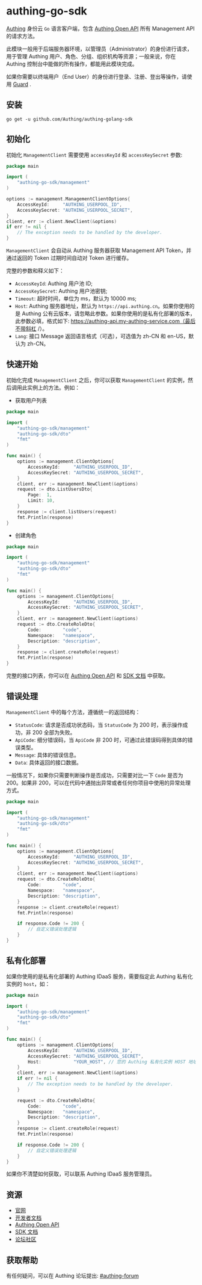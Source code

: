 # authing-go-sdk

[Authing](https://authing.cn) 身份云 `Go` 语言客户端，包含 [Authing Open API](https://api.authing.cn/openapi/) 所有 Management API 的请求方法。

此模块一般用于后端服务器环境，以管理员（Administrator）的身份进行请求，用于管理 Authing 用户、角色、分组、组织机构等资源；一般来说，你在 Authing 控制台中能做的所有操作，都能用此模块完成。

如果你需要以终端用户（End User）的身份进行登录、注册、登出等操作，请使用 [Guard](https://www.authing.cn/learn/guard) .

## 安装



```shell
go get -u github.com/Authing/authing-golang-sdk
```

## 初始化

初始化 `ManagementClient` 需要使用 `accessKeyId` 和 `accessKeySecret` 参数:

```go
package main

import (
    "authing-go-sdk/management"
)

options := management.ManagementClientOptions{
    AccessKeyId:     "AUTHING_USERPOOL_ID",
    AccessKeySecret: "AUTHING_USERPOOL_SECRET",
}
client, err := client.NewClient(&options)
if err != nil {
    // The exception needs to be handled by the developer.
}

```

`ManagementClient` 会自动从 Authing 服务器获取 Management API Token，并通过返回的 Token 过期时间自动对 Token 进行缓存。

完整的参数和释义如下：

- `AccessKeyId`: Authing 用户池 ID;
- `AccessKeySecret`: Authing 用户池密钥;
- `Timeout`: 超时时间，单位为 ms，默认为 10000 ms;
- `Host`: Authing 服务器地址，默认为 `https://api.authing.cn`。如果你使用的是 Authing 公有云版本，请忽略此参数。如果你使用的是私有化部署的版本，此参数必填，格式如下: https://authing-api.my-authing-service.com（最后不带斜杠 /）。
- `Lang`: 接口 Message 返回语言格式（可选），可选值为 zh-CN 和 en-US，默认为 zh-CN。

## 快速开始

初始化完成 `ManagementClient` 之后，你可以获取 `ManagementClient` 的实例，然后调用此实例上的方法。例如：

- 获取用户列表

```go
package main

import (
	"authing-go-sdk/management"
	"authing-go-sdk/dto"
	"fmt"
)

func main() {
	options := management.ClientOptions{
		AccessKeyId:     "AUTHING_USERPOOL_ID",
		AccessKeySecret: "AUTHING_USERPOOL_SECRET",
	}
	client, err := management.NewClient(&options)
	request := dto.ListUsersDto{
		Page:  1,
		Limit: 10,
	}
	response := client.listUsers(request)
	fmt.Println(response)
}
```

- 创建角色

```go
package main

import (
	"authing-go-sdk/management"
	"authing-go-sdk/dto"
	"fmt"
)

func main() {
	options := management.ClientOptions{
		AccessKeyId:     "AUTHING_USERPOOL_ID",
		AccessKeySecret: "AUTHING_USERPOOL_SECRET",
	}
	client, err := management.NewClient(&options)
	request := dto.CreateRoleDto{
		Code:        "code",
		Namespace:   "namespace",
		Description: "description",
	}
	response := client.createRole(request)
	fmt.Println(response)
}
```

完整的接口列表，你可以在 [Authing Open API](https://api.authing.cn/openapi/) 和 [SDK 文档](https://authing-open-api.readme.io/reference/go) 中获取。

## 错误处理

`ManagementClient` 中的每个方法，遵循统一的返回结构：

- `StatusCode`: 请求是否成功状态码，当 `StatusCode` 为 200 时，表示操作成功，非 200 全部为失败。
- `ApiCode`: 细分错误码，当 `ApiCode` 非 200 时，可通过此错误码得到具体的错误类型。
- `Message`: 具体的错误信息。
- `Data`: 具体返回的接口数据。

一般情况下，如果你只需要判断操作是否成功，只需要对比一下 `Code` 是否为 200。如果非 200，可以在代码中通抛出异常或者任何你项目中使用的异常处理方式。

```go
package main

import (
	"authing-go-sdk/management"
	"authing-go-sdk/dto"
	"fmt"
)

func main() {
	options := management.ClientOptions{
		AccessKeyId:     "AUTHING_USERPOOL_ID",
		AccessKeySecret: "AUTHING_USERPOOL_SECRET",
	}
	client, err := management.NewClient(&options)
	request := dto.CreateRoleDto{
		Code:        "code",
		Namespace:   "namespace",
		Description: "description",
	}
	response := client.createRole(request)
	fmt.Println(response)

	if response.Code != 200 {
		// 自定义错误处理逻辑
	}
}
```

## 私有化部署

如果你使用的是私有化部署的 Authing IDaaS 服务，需要指定此 Authing 私有化实例的 `host`，如：

```go
package main

import (
	"authing-go-sdk/management"
	"authing-go-sdk/dto"
	"fmt"
)

func main() {
	options := management.ClientOptions{
		AccessKeyId:     "AUTHING_USERPOOL_ID",
		AccessKeySecret: "AUTHING_USERPOOL_SECRET",
		Host:            "YOUR_HOST", // 您的 Authing 私有化实例 HOST 地址，格式例如 https://core.authing.cn
	}
	client, err := management.NewClient(&options)
	if err != nil {
		// The exception needs to be handled by the developer.
	}

	request := dto.CreateRoleDto{
		Code:        "code",
		Namespace:   "namespace",
		Description: "description",
	}
	response := client.createRole(request)
	fmt.Println(response)

	if response.Code != 200 {
		// 自定义错误处理逻辑
	}
}
```

如果你不清楚如何获取，可以联系 Authing IDaaS 服务管理员。

## 资源

- [官网](https://authing.cn)
- [开发者文档](https://docs.authing.cn/)
- [Authing Open API](https://api.authing.cn/openapi/)
- [SDK 文档](https://authing-open-api.readme.io/reference/nodejs)
- [论坛社区](https://forum.authing.cn/)

## 获取帮助

有任何疑问，可以在 Authing 论坛提出: [#authing-forum](https://forum.authing.cn/)
